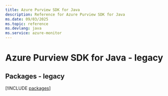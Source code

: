 ```yaml
---
title: Azure Purview SDK for Java
description: Reference for Azure Purview SDK for Java
ms.date: 09/03/2025
ms.topic: reference
ms.devlang: java
ms.service: azure-monitor
---
```

# Azure Purview SDK for Java - legacy
## Packages - legacy
[!INCLUDE [packages](purview-index.md)]